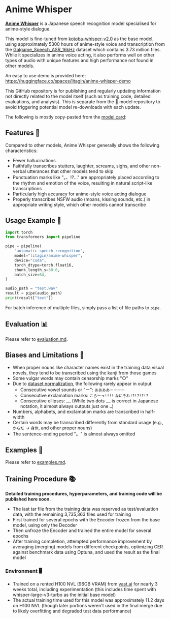 # Anime Whisper

[**Anime Whisper**](https://huggingface.co/litagin/anime-whisper) is a Japanese speech recognition model specialised for anime-style dialogue.

This model is fine-tuned from [kotoba-whisper-v2.0](https://huggingface.co/kotoba-tech/kotoba-whisper-v2.0) as the base model, using approximately 5300 hours of anime-style voice and transcription from the [Galgame_Speech_ASR_16kHz](https://huggingface.co/datasets/litagin/Galgame_Speech_ASR_16kHz) dataset which contains 3.73 million files.
While it specializes in anime voice acting, it also performs well on other types of audio with unique features and high performance not found in other models.

An easy to use demo is provided here: https://huggingface.co/spaces/litagin/anime-whisper-demo

This GitHub repository is for publishing and regularly updating information not directly related to the model itself (such as training code, detailed evaluations, and analysis). This is separate from the 🤗 model repository to avoid triggering potential model re-downloads with each update.

The following is mostly copy-pasted from the [model card](https://huggingface.co/litagin/anime-whisper):

## Features 🌟

Compared to other models, Anime Whisper generally shows the following characteristics:

- Fewer hallucinations
- Faithfully transcribes stutters, laughter, screams, sighs, and other non-verbal utterances that other models tend to skip
- Punctuation marks like "。、!?…" are appropriately placed according to the rhythm and emotion of the voice, resulting in natural script-like transcriptions
- Particularly high accuracy for anime-style voice acting dialogue
- Properly transcribes NSFW audio (moans, kissing sounds, etc.) in appropriate writing style, which other models cannot transcribe

## Usage Example 🚀

```python
import torch
from transformers import pipeline

pipe = pipeline(
    "automatic-speech-recognition",
    model="litagin/anime-whisper",
    device="cuda",
    torch_dtype=torch.float16,
    chunk_length_s=30.0,
    batch_size=64,
)

audio_path = "test.wav"
result = pipe(audio_path)
print(result["text"])
```

For batch inference of multiple files, simply pass a list of file paths to `pipe`.

## Evaluation 📊

Please refer to [evaluation.md](evaluation.md).

## Biases and Limitations 🚨

- When proper nouns like character names exist in the training data visual novels, they tend to be transcribed using the kanji from those games
- Some vulgar words may contain censorship marks "○"
- Due to [dataset normalization](https://huggingface.co/datasets/litagin/Galgame_Speech_ASR_16kHz#modifications), the following rarely appear in output:
    - Consecutive vowel sounds or "ー": `ああああーーーー`
    - Consecutive exclamation marks: `こらーっ!!!!` `なにそれ!?!?!?!?`
    - Consecutive ellipses: `……` (While two dots `……` is correct in Japanese notation, it almost always outputs just one `…`)
- Numbers, alphabets, and exclamation marks are transcribed in half-width
- Certain words may be transcribed differently from standard usage (e.g., `からだ` → `身体`, and other proper nouns)
- The sentence-ending period "。" is almost always omitted

## Examples 👀

Please refer to [examples.md](examples.md).

## Training Procedure 📚

**Detailed training procedures, hyperparameters, and training code will be published here soon.**

- The last tar file from the training data was reserved as test/evaluation data, with the remaining 3,735,363 files used for training
- First trained for several epochs with the Encoder frozen from the base model, using only the Decoder
- Then unfroze the Encoder and trained the entire model for several epochs
- After training completion, attempted performance improvement by averaging (merging) models from different checkpoints, optimizing CER against benchmark data using Optuna, and used the result as the final model

### Environment 🖥

- Trained on a rented H100 NVL (96GB VRAM) from [vast.ai](https://vast.ai/) for nearly 3 weeks total, including experimentation (this includes time spent with whisper-large-v3-turbo as the initial base model)
- The actual training time used for this model was approximately 11.2 days on H100 NVL (though later portions weren't used in the final merge due to likely overfitting and degraded test data performance)